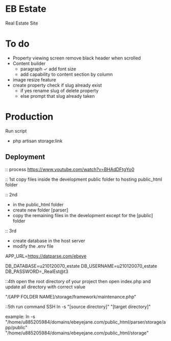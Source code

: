 # EB Estate 
Real Estate Site

# To do
* Property viewing screen remove black header when scrolled   
* Content builder 
    - paragraph 
        ✓ add font size
    - add capability to content section by column
* image resize feature 
* create property check if slug already exist 
    - if yes rename slug of delete property
    - else prompt that slug already taken

# Production
Run script 
- php artisan storage:link

## Deployment
:: process
https://www.youtube.com/watch?v=BHAdDFtgYo0

:: 1st
copy files inside the development public folder to hosting public_html folder

:: 2nd
- in the public_html folder
- create new folder [parser] 
- copy the remaining files in the development except for the [public] folder

:: 3rd
- create database in the host server
- modify the .env file

APP_URL=https://datparse.com/ebeye
 
DB_DATABASE=u210120070_estate
DB_USERNAME=u210120070_estate
DB_PASSWORD=_RealEst@t3

::4th
open the root directory of your project then open index.php
and update all directory with correct value

"/[APP FOLDER NAME]/storage/framework/maintenance.php"

::5th
run command SSH
ln -s "[source directory]" "[target directory]"

example:
ln -s "/home/u885205984/domains/ebeyejane.com/public_html/parser/storage/app/public" "/home/u885205984/domains/ebeyejane.com/public_html/storage"
 